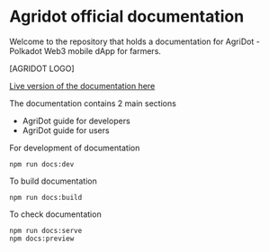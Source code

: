 # Agridot official documentation

Welcome to the repository that holds a documentation for AgriDot - Polkadot Web3 mobile dApp for farmers.

[AGRIDOT LOGO]

[Live version of the documentation here](TBA) 

The documentation contains 2 main sections
- AgriDot guide for developers
- AgriDot guide for users

For development of documentation
```
npm run docs:dev
```

To build documentation
```
npm run docs:build
```

To check documentation
```
npm run docs:serve
npm docs:preview
```